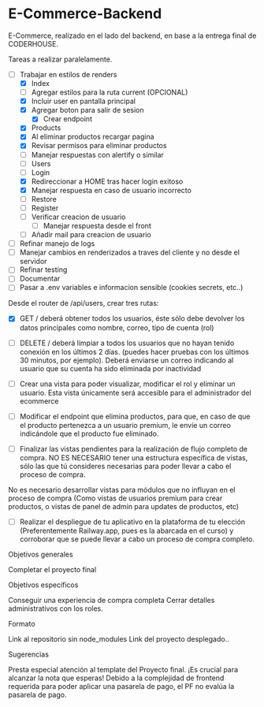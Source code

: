 # E-Commerce-Backend


E-Commerce, realizado en el lado del backend, en base a la entrega final de CODERHOUSE. 


Tareas a realizar paralelamente. 

- [ ] Trabajar en estilos de renders
  - [X] Index
   - [ ] Agregar estilos para la ruta current (OPCIONAL)
    - [X] Incluir user en pantalla principal
    - [X] Agregar boton para salir de sesion
      - [X] Crear endpoint
  - [X] Products
   - [X] Al eliminar productos recargar pagina
   - [X] Revisar permisos para eliminar productos
   - [ ] Manejar respuestas con alertify o similar
  - [ ] Users
  - [ ] Login
   - [X] Redireccionar a HOME tras hacer login exitoso
   - [X] Manejar respuesta en caso de usuario incorrecto
  - [ ] Restore
  - [ ] Register
   - [ ] Verificar creacion de usuario
       - [ ] Manejar respuesta desde el front
   - [ ] Añadir mail para creacion de usuario
- [ ] Refinar manejo de logs 
- [ ] Manejar cambios en renderizados a traves del cliente y no desde el servidor
- [ ] Refinar testing
- [ ] Documentar
- [ ] Pasar a .env variables e informacion sensible (cookies secrets, etc..)

Desde el router de /api/users, crear tres rutas:
- [X] GET  /  deberá obtener todos los usuarios, éste sólo debe devolver los datos principales como nombre, correo, tipo de cuenta (rol)

- [ ] DELETE / deberá limpiar a todos los usuarios que no hayan tenido conexión en los últimos 2 días. (puedes hacer pruebas con los últimos 30 minutos, por ejemplo). Deberá enviarse un correo indicando al usuario que su cuenta ha sido eliminada por inactividad

- [ ] Crear una vista para poder visualizar, modificar el rol y eliminar un usuario. Esta vista únicamente será accesible para el administrador del ecommerce



- [ ] Modificar el endpoint que elimina productos, para que, en caso de que el producto pertenezca a un usuario premium, le envíe un correo indicándole que el producto fue eliminado.

- [ ] Finalizar las vistas pendientes para la realización de flujo completo de compra. NO ES NECESARIO tener una estructura específica de vistas, sólo las que tú consideres necesarias para poder llevar a cabo el proceso de compra.

No es necesario desarrollar vistas para módulos que no influyan en el proceso de compra (Como vistas de usuarios premium para crear productos, o vistas de panel de admin para updates de productos, etc)


- [ ] Realizar el despliegue de tu aplicativo en la plataforma de tu elección (Preferentemente Railway.app, pues es la abarcada en el curso) y corroborar que se puede llevar a cabo un proceso de compra completo.


Objetivos generales

Completar el proyecto final 

Objetivos específicos

Conseguir una experiencia de compra completa
Cerrar detalles administrativos con los roles.

Formato

Link al repositorio sin node_modules
Link del proyecto desplegado..

Sugerencias

Presta especial atención al template del Proyecto final. ¡Es crucial para alcanzar la nota que esperas!
Debido a la complejidad de frontend requerida para poder aplicar una pasarela de pago, el PF no evalúa la pasarela de pago.

